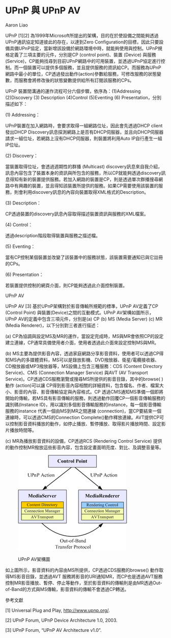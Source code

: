 # UPnP 與 UPnP AV

Aaron Liao

UPnP \[1]\[2] 為1999年Microsoft所提出的架構，目的在於使設備之間能夠透過UPnP通訊協定知道彼此的存在，以達到Zero Configuration的目標，因此只要設備具備UPnP協定，當新增該設備於網路環境中時，就能夠使用與控制。UPnP規格定義了三項主要的元件，分別是CP (control point)、裝置 (Device) 與服務 (Service)，CP能夠找尋到目前UPnP網路中的可用裝置，並透過UPnP協定進行控制。而一個裝置可以提供多個服務，並且提供服務的資訊給CP。而服務為UPnP 網路中最小的單位，CP透過發出動作(action)參數給服務，可修改服務的狀態變數，而服務會將修改後的狀態變數提供給所有訂閱該服務的CPs。

UPnP 裝置間溝通的運作流程可分六個步驟，依序為：(1)Addressing (2)Discovery (3) Description (4)Control (5)Eventing (6) Presentation，分別描述如下：

(1) Addressing：

UPnP裝置在加入網路時，會要求取得一組網路位址，因此會先透過DHCP client發出DHCP Discovery訊息探測網路上是否有DHCP伺服器，並且向DHCP伺服器請求一組位址，若網路上沒有DHCP伺服器，則裝置將利用Auto IP自行產生一組IP位址。

(2) Discovery：

當裝置取得位址，會透過週期性的群播 (Multicast) discovery訊息來自我介紹，訊息內容包含了裝置本身的資訊與所包含的服務，所以CP就能夠透過discovery訊息得知有新的裝置提供服務。若加入網路的裝置是CP，則是透過單次群播搜尋網路中有興趣的裝置，並且得知該裝置所提供的服務。如果CP需要使用該裝置的服務，則會利用discovery訊息的內容向裝置取得XML格式的Description。

(3) Description：

CP透過裝置的discovery訊息內容取得描述裝置資訊與服務的XML檔案。

(4) Control：

透過description階段取得裝置與服務之描述檔。

(5) Eventing：

當有CP控制某個裝置並改變了該裝置中的服務狀態，該裝置需要通知已與它註冊的CPs。

(6) Presentation：

若裝置提供控制的網頁介面，則CP能夠透過此介面控制裝置。

UPnP AV

UPnP AV \[3] 基於UPnP架構對於影音傳輸所規範的標準，UPnP AV定義了CP (Control Point) 與裝置(Device)之間的互動模式。UPnP AV架構如圖所示， UPnP AV的定義中包含三項元件，分別是(a) CP (b) MS (Media Server) (c) MR (Media Renderer)，以下分別對三者進行描述：

(a) CP為協調與設定MS及MR的運作，當設定完成時，MS與MR會依照CP的設定建立連線，CP通常具備使用者介面，使用者透過此介面來設定控制MS與MR。

(b) MS主要為提供影音內容，透過家庭網路分享影音資料，使用者可以透過CP得知MS內的多媒體資料，MS可以是錄放影機、DVD撥放器、衛星/電纜接收器、CD撥放器或MP3撥放器等，MS設備上包含三種服務：CDS (Content Directory Service)、CMS (Connection Manager Service) 與AVT (AV Transport Service)。CP透過CDS服務瀏覽或搜尋MS所提供的影音目錄，其中的browse( )動作 (action)可以讓 CP得到影音內容相關的詳細資料，包含檔名、作者、檔案大小、影音的內容、影音傳輸協定與內容格式。CP 透過CMS通知MS準備一個即將開始的傳輸，若MS具有影音傳輸的服務，則透過動作回覆CP一個影音傳輸服務的識別碼(Instance ID)，用以識別多個影音傳輸服務的instance，每一個影音傳輸服務的instance 代表一個由MS到MR之間連線 (connection)，當CP要結束一個連線時，可以透過CMS的Connection Complete()動作釋放連線。AVT提供CP可以控制影音資料播放的動作，如停止播放、暫停播放、取得影片播放時間、設定影片播放時間等。

(c) MR為播放影音資料的設備，CP透過RCS (Rendering Control Service) 提供的動作控制MR撥放這些影音內容，包含設定畫面明亮度、對比、及調整音量等。

<figure><img src="../.gitbook/assets/image (17).png" alt=""><figcaption><p>UPnP AV架構圖</p></figcaption></figure>

如上圖所示，影音資料的內容由MS所提供，CP透過CDS服務的browse() 動作取得MS影音目錄，並透過AVT 服務將影音的URI通知MR，而CP也是透過AVT服務控制MR影音播放、暫停、停止等動作，至於影音資料的傳輸則是由MR透過Out-of-Band的方式與MS傳輸，影音資料的傳輸不會透過CP轉送。

參考文獻

\[1] Universal Plug and Play, http://www.upnp.org/.

\[2] UPnP Forum, UPnP Device Architecture 1.0, 2003.

\[3] UPnP Forum, “UPnP AV Architecture v1.0”.
